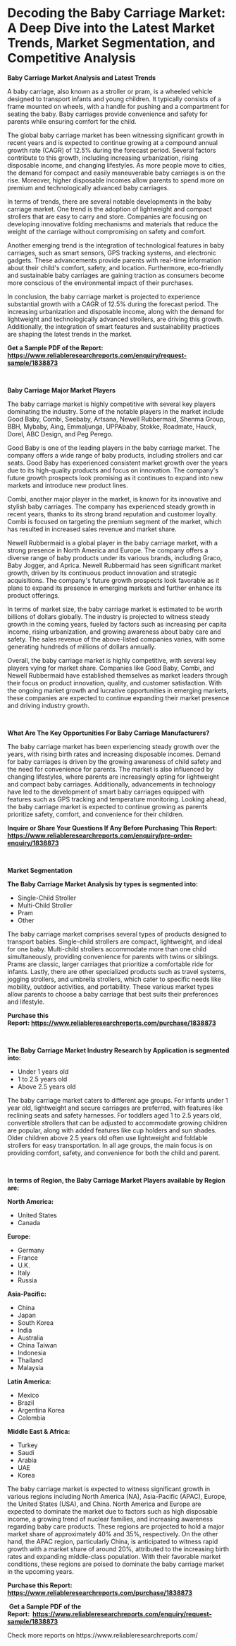 <p><h1>Decoding the Baby Carriage Market: A Deep Dive into the Latest Market Trends, Market Segmentation, and Competitive Analysis</h1></p><p><strong>Baby Carriage Market Analysis and Latest Trends</strong></p>
<p><p>A baby carriage, also known as a stroller or pram, is a wheeled vehicle designed to transport infants and young children. It typically consists of a frame mounted on wheels, with a handle for pushing and a compartment for seating the baby. Baby carriages provide convenience and safety for parents while ensuring comfort for the child.</p><p>The global baby carriage market has been witnessing significant growth in recent years and is expected to continue growing at a compound annual growth rate (CAGR) of 12.5% during the forecast period. Several factors contribute to this growth, including increasing urbanization, rising disposable income, and changing lifestyles. As more people move to cities, the demand for compact and easily maneuverable baby carriages is on the rise. Moreover, higher disposable incomes allow parents to spend more on premium and technologically advanced baby carriages.</p><p>In terms of trends, there are several notable developments in the baby carriage market. One trend is the adoption of lightweight and compact strollers that are easy to carry and store. Companies are focusing on developing innovative folding mechanisms and materials that reduce the weight of the carriage without compromising on safety and comfort.</p><p>Another emerging trend is the integration of technological features in baby carriages, such as smart sensors, GPS tracking systems, and electronic gadgets. These advancements provide parents with real-time information about their child's comfort, safety, and location. Furthermore, eco-friendly and sustainable baby carriages are gaining traction as consumers become more conscious of the environmental impact of their purchases.</p><p>In conclusion, the baby carriage market is projected to experience substantial growth with a CAGR of 12.5% during the forecast period. The increasing urbanization and disposable income, along with the demand for lightweight and technologically advanced strollers, are driving this growth. Additionally, the integration of smart features and sustainability practices are shaping the latest trends in the market.</p></p>
<p><strong>Get a Sample PDF of the Report:&nbsp; <a href="https://www.reliableresearchreports.com/enquiry/request-sample/1838873">https://www.reliableresearchreports.com/enquiry/request-sample/1838873</a></strong></p>
<p>&nbsp;</p>
<p><strong>Baby Carriage Major Market Players</strong></p>
<p><p>The baby carriage market is highly competitive with several key players dominating the industry. Some of the notable players in the market include Good Baby, Combi, Seebaby, Artsana, Newell Rubbermaid, Shenma Group, BBH, Mybaby, Aing, Emmaljunga, UPPAbaby, Stokke, Roadmate, Hauck, Dorel, ABC Design, and Peg Perego.</p><p>Good Baby is one of the leading players in the baby carriage market. The company offers a wide range of baby products, including strollers and car seats. Good Baby has experienced consistent market growth over the years due to its high-quality products and focus on innovation. The company's future growth prospects look promising as it continues to expand into new markets and introduce new product lines.</p><p>Combi, another major player in the market, is known for its innovative and stylish baby carriages. The company has experienced steady growth in recent years, thanks to its strong brand reputation and customer loyalty. Combi is focused on targeting the premium segment of the market, which has resulted in increased sales revenue and market share.</p><p>Newell Rubbermaid is a global player in the baby carriage market, with a strong presence in North America and Europe. The company offers a diverse range of baby products under its various brands, including Graco, Baby Jogger, and Aprica. Newell Rubbermaid has seen significant market growth, driven by its continuous product innovation and strategic acquisitions. The company's future growth prospects look favorable as it plans to expand its presence in emerging markets and further enhance its product offerings.</p><p>In terms of market size, the baby carriage market is estimated to be worth billions of dollars globally. The industry is projected to witness steady growth in the coming years, fueled by factors such as increasing per capita income, rising urbanization, and growing awareness about baby care and safety. The sales revenue of the above-listed companies varies, with some generating hundreds of millions of dollars annually.</p><p>Overall, the baby carriage market is highly competitive, with several key players vying for market share. Companies like Good Baby, Combi, and Newell Rubbermaid have established themselves as market leaders through their focus on product innovation, quality, and customer satisfaction. With the ongoing market growth and lucrative opportunities in emerging markets, these companies are expected to continue expanding their market presence and driving industry growth.</p></p>
<p>&nbsp;</p>
<p><strong>What Are The Key Opportunities For Baby Carriage Manufacturers?</strong></p>
<p><p>The baby carriage market has been experiencing steady growth over the years, with rising birth rates and increasing disposable incomes. Demand for baby carriages is driven by the growing awareness of child safety and the need for convenience for parents. The market is also influenced by changing lifestyles, where parents are increasingly opting for lightweight and compact baby carriages. Additionally, advancements in technology have led to the development of smart baby carriages equipped with features such as GPS tracking and temperature monitoring. Looking ahead, the baby carriage market is expected to continue growing as parents prioritize safety, comfort, and convenience for their children.</p></p>
<p><strong>Inquire or Share Your Questions If Any Before Purchasing This Report: <a href="https://www.reliableresearchreports.com/enquiry/pre-order-enquiry/1838873">https://www.reliableresearchreports.com/enquiry/pre-order-enquiry/1838873</a></strong></p>
<p>&nbsp;</p>
<p><strong>Market Segmentation</strong></p>
<p><strong>The Baby Carriage Market Analysis by types is segmented into:</strong></p>
<p><ul><li>Single-Child Stroller</li><li>Multi-Child Stroller</li><li>Pram</li><li>Other</li></ul></p>
<p><p>The baby carriage market comprises several types of products designed to transport babies. Single-child strollers are compact, lightweight, and ideal for one baby. Multi-child strollers accommodate more than one child simultaneously, providing convenience for parents with twins or siblings. Prams are classic, larger carriages that prioritize a comfortable ride for infants. Lastly, there are other specialized products such as travel systems, jogging strollers, and umbrella strollers, which cater to specific needs like mobility, outdoor activities, and portability. These various market types allow parents to choose a baby carriage that best suits their preferences and lifestyle.</p></p>
<p><strong>Purchase this Report:&nbsp;<a href="https://www.reliableresearchreports.com/purchase/1838873">https://www.reliableresearchreports.com/purchase/1838873</a></strong></p>
<p>&nbsp;</p>
<p><strong>The Baby Carriage Market Industry Research by Application is segmented into:</strong></p>
<p><ul><li>Under 1 years old</li><li>1 to 2.5 years old</li><li>Above 2.5 years old</li></ul></p>
<p><p>The baby carriage market caters to different age groups. For infants under 1 year old, lightweight and secure carriages are preferred, with features like reclining seats and safety harnesses. For toddlers aged 1 to 2.5 years old, convertible strollers that can be adjusted to accommodate growing children are popular, along with added features like cup holders and sun shades. Older children above 2.5 years old often use lightweight and foldable strollers for easy transportation. In all age groups, the main focus is on providing comfort, safety, and convenience for both the child and parent.</p></p>
<p>&nbsp;</p>
<p><strong>In terms of Region, the Baby Carriage Market Players available by Region are:</strong></p>
<p>
    <p> <strong> North America: </strong>
        <ul>
            <li>United States</li>
            <li>Canada</li>
        </ul>
        </p> 
    <p> <strong> Europe: </strong>
        <ul>
            <li>Germany</li>
            <li>France</li>
            <li>U.K.</li>
            <li>Italy</li>
            <li>Russia</li>
        </ul>
        </p> 
    <p> <strong> Asia-Pacific: </strong>
        <ul>
            <li>China</li>
            <li>Japan</li>
            <li>South Korea</li>
            <li>India</li>
            <li>Australia</li>
            <li>China Taiwan</li>
            <li>Indonesia</li>
            <li>Thailand</li>
            <li>Malaysia</li>
        </ul>
        </p> 
    <p> <strong> Latin America: </strong>
        <ul>
            <li>Mexico</li>
            <li>Brazil</li>
            <li>Argentina Korea</li>
            <li>Colombia</li>
        </ul>
        </p> 
    <p> <strong> Middle East & Africa: </strong>
        <ul>
            <li>Turkey</li>
            <li>Saudi</li>
            <li>Arabia</li>
            <li>UAE</li>
            <li>Korea</li>
        </ul>
    </p>
    </p>
<p><p>The baby carriage market is expected to witness significant growth in various regions including North America (NA), Asia-Pacific (APAC), Europe, the United States (USA), and China. North America and Europe are expected to dominate the market due to factors such as high disposable income, a growing trend of nuclear families, and increasing awareness regarding baby care products. These regions are projected to hold a major market share of approximately 40% and 35%, respectively. On the other hand, the APAC region, particularly China, is anticipated to witness rapid growth with a market share of around 20%, attributed to the increasing birth rates and expanding middle-class population. With their favorable market conditions, these regions are poised to dominate the baby carriage market in the upcoming years.</p></p>
<p><strong>Purchase this Report: <a href="https://www.reliableresearchreports.com/purchase/1838873">https://www.reliableresearchreports.com/purchase/1838873</a></strong></p>
<p>&nbsp;<strong>Get a Sample PDF of the Report:&nbsp;&nbsp;<a href="https://www.reliableresearchreports.com/enquiry/request-sample/1838873">https://www.reliableresearchreports.com/enquiry/request-sample/1838873</a></strong></p>
<p><strong></strong></p>
<p>Check more reports on https://www.reliableresearchreports.com/</p>